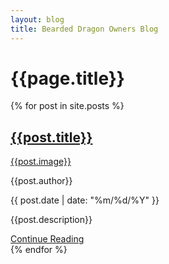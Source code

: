 ```yaml
---
layout: blog
title: Bearded Dragon Owners Blog
---
```


<!-- Blog Feed -->
<h1>{{page.title}}</h1>
<div class="blog-feed">
    {% for post in site.posts %}
        <div class="post-thumbnail">
            <!-- Title of post with link -->
            <div class="post-title"><a href="/beardeddragonowners/{{post.url}}"><h2>{{post.title}}</h2></a></div>
            <!-- Image of post with link -->
            <a href="/beardeddragonowners/{{post.url}}">{{post.image}}</a>
            <!-- Author of post and date when created -->
            <div class="post-author-and-date">
                <!-- Author and date -->
                <p><i class="lar la-user"></i> {{post.author}}</p>
                <p><i class="las la-clock"></i> {{ post.date | date: "%m/%d/%Y" }}</p>
            </div>
            <!-- Description of post -->
            <p class="post-description">{{post.description}}</p>
            <!-- Keep reading -->
            <a class="cta-link" href="/beardeddragonowners/{{post.url}}">Continue Reading</a>
        </div>
    {% endfor %}
</div>